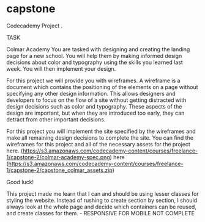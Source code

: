 # capstone
Codecademy Project . 

TASK

Colmar Academy
You are tasked with designing and creating the landing page for a new school. You will help them by making informed design decisions about color and typography using the skills you learned last week. You will then implement your design.

For this project we will provide you with wireframes. A wireframe is a document which contains the positioning of the elements on a page without specifying any other design information. This allows designers and developers to focus on the flow of a site without getting distracted with design decisions such as color and typography. These aspects of the design are important, but when they are introduced too early, they can detract from other important decisions.

For this project you will implement the site specified by the wireframes and make all remaining design decisions to complete the site. You can find the wireframes for this project and all of the necessary assets for the project here. (https://s3.amazonaws.com/codecademy-content/courses/freelance-1/capstone-2/colmar-academy-spec.png) here (https://s3.amazonaws.com/codecademy-content/courses/freelance-1/capstone-2/capstone_colmar_assets.zip)

Good luck!



This project made me learn that I can and should be using lesser classes for styling the website. 
Instead of rushing to create section by section, I should always look at the whole page and decide 
which containers can be reused, and create classes for them.  - RESPONSIVE FOR MOBILE NOT COMPLETE
